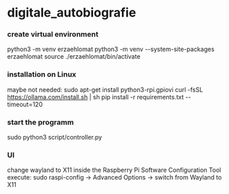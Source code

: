 # digitale_autobiografie

### create virtual environment
python3 -m venv erzaehlomat
python3 -m venv --system-site-packages erzaehlomat
source ./erzaehlomat/bin/activate

### installation on Linux
maybe not needed: sudo apt-get install python3-rpi.gpiovi
curl -fsSL https://ollama.com/install.sh | sh
pip install -r requirements.txt --timeout=120

### start the programm
sudo python3 script/controller.py

### UI
change wayland to X11 inside the Raspberry Pi Software Configuration Tool
execute: sudo raspi-config -> Advanced Options -> switch from Wayland to X11